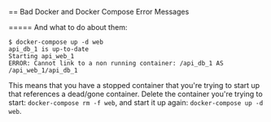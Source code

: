 == Bad Docker and Docker Compose Error Messages

===== And what to do about them:

```
$ docker-compose up -d web
api_db_1 is up-to-date
Starting api_web_1
ERROR: Cannot link to a non running container: /api_db_1 AS /api_web_1/api_db_1
```

This means that you have a stopped container that you're trying to
start up that references a dead/gone container.  Delete the container
you're trying to start: `docker-compose rm -f web`, and start it up
again: `docker-compose up -d web`.

